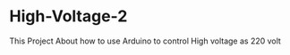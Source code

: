 High-Voltage-2
==============

This Project About how to use Arduino to control High voltage as 220 volt
